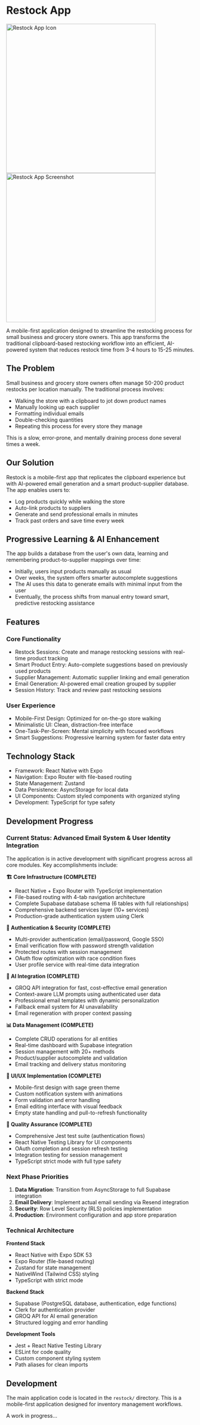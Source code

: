 # Restock App
<img src="restock-icon.png" alt="Restock App Icon" width="400">
<img src="IMG_1902.PNG" alt="Restock App Screenshot" width="400">

A mobile-first application designed to streamline the restocking process for small business and grocery store owners. This app transforms the traditional clipboard-based restocking workflow into an efficient, AI-powered system that reduces restock time from 3-4 hours to 15-25 minutes.

## The Problem

Small business and grocery store owners often manage 50-200 product restocks per location manually. The traditional process involves:
- Walking the store with a clipboard to jot down product names
- Manually looking up each supplier
- Formatting individual emails
- Double-checking quantities
- Repeating this process for every store they manage

This is a slow, error-prone, and mentally draining process done several times a week.

## Our Solution

Restock is a mobile-first app that replicates the clipboard experience but with AI-powered email generation and a smart product-supplier database. The app enables users to:

- Log products quickly while walking the store
- Auto-link products to suppliers
- Generate and send professional emails in minutes
- Track past orders and save time every week

## Progressive Learning & AI Enhancement

The app builds a database from the user's own data, learning and remembering product-to-supplier mappings over time:

- Initially, users input products manually as usual
- Over weeks, the system offers smarter autocomplete suggestions
- The AI uses this data to generate emails with minimal input from the user
- Eventually, the process shifts from manual entry toward smart, predictive restocking assistance

## Features

### Core Functionality
- Restock Sessions: Create and manage restocking sessions with real-time product tracking
- Smart Product Entry: Auto-complete suggestions based on previously used products
- Supplier Management: Automatic supplier linking and email generation
- Email Generation: AI-powered email creation grouped by supplier
- Session History: Track and review past restocking sessions

### User Experience
- Mobile-First Design: Optimized for on-the-go store walking
- Minimalistic UI: Clean, distraction-free interface
- One-Task-Per-Screen: Mental simplicity with focused workflows
- Smart Suggestions: Progressive learning system for faster data entry

## Technology Stack

- Framework: React Native with Expo
- Navigation: Expo Router with file-based routing
- State Management: Zustand
- Data Persistence: AsyncStorage for local data
- UI Components: Custom styled components with organized styling
- Development: TypeScript for type safety

## Development Progress

### Current Status: **Advanced Email System & User Identity Integration**
The application is in active development with significant progress across all core modules. Key accomplishments include:

**🏗️ Core Infrastructure (COMPLETE)**
- React Native + Expo Router with TypeScript implementation
- File-based routing with 4-tab navigation architecture
- Complete Supabase database schema (6 tables with full relationships)
- Comprehensive backend services layer (10+ services)
- Production-grade authentication system using Clerk

**🔐 Authentication & Security (COMPLETE)**
- Multi-provider authentication (email/password, Google SSO)
- Email verification flow with password strength validation
- Protected routes with session management
- OAuth flow optimization with race condition fixes
- User profile service with real-time data integration

**🤖 AI Integration (COMPLETE)**
- GROQ API integration for fast, cost-effective email generation
- Context-aware LLM prompts using authenticated user data
- Professional email templates with dynamic personalization
- Fallback email system for AI unavailability
- Email regeneration with proper context passing

**📊 Data Management (COMPLETE)**
- Complete CRUD operations for all entities
- Real-time dashboard with Supabase integration
- Session management with 20+ methods
- Product/supplier autocomplete and validation
- Email tracking and delivery status monitoring

**🎨 UI/UX Implementation (COMPLETE)**
- Mobile-first design with sage green theme
- Custom notification system with animations
- Form validation and error handling
- Email editing interface with visual feedback
- Empty state handling and pull-to-refresh functionality

**🧪 Quality Assurance (COMPLETE)**
- Comprehensive Jest test suite (authentication flows)
- React Native Testing Library for UI components
- OAuth completion and session refresh testing
- Integration testing for session management
- TypeScript strict mode with full type safety

### Next Phase Priorities
1. **Data Migration**: Transition from AsyncStorage to full Supabase integration
2. **Email Delivery**: Implement actual email sending via Resend integration
3. **Security**: Row Level Security (RLS) policies implementation
4. **Production**: Environment configuration and app store preparation

### Technical Architecture

**Frontend Stack**
- React Native with Expo SDK 53
- Expo Router (file-based routing)
- Zustand for state management
- NativeWind (Tailwind CSS) styling
- TypeScript with strict mode

**Backend Stack**
- Supabase (PostgreSQL database, authentication, edge functions)
- Clerk for authentication provider
- GROQ API for AI email generation
- Structured logging and error handling

**Development Tools**
- Jest + React Native Testing Library
- ESLint for code quality
- Custom component styling system
- Path aliases for clean imports

## Development

The main application code is located in the `restock/` directory. This is a mobile-first application designed for inventory management workflows.

A work in progress...
